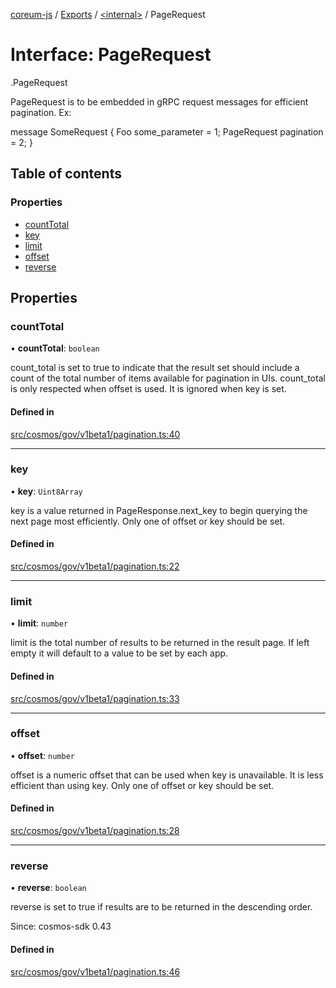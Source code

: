 [coreum-js](../README.md) / [Exports](../modules.md) / [<internal\>](../modules/internal_.md) / PageRequest

# Interface: PageRequest

[<internal>](../modules/internal_.md).PageRequest

PageRequest is to be embedded in gRPC request messages for efficient
pagination. Ex:

 message SomeRequest {
         Foo some_parameter = 1;
         PageRequest pagination = 2;
 }

## Table of contents

### Properties

- [countTotal](internal_.PageRequest-1.md#counttotal)
- [key](internal_.PageRequest-1.md#key)
- [limit](internal_.PageRequest-1.md#limit)
- [offset](internal_.PageRequest-1.md#offset)
- [reverse](internal_.PageRequest-1.md#reverse)

## Properties

### countTotal

• **countTotal**: `boolean`

count_total is set to true  to indicate that the result set should include
a count of the total number of items available for pagination in UIs.
count_total is only respected when offset is used. It is ignored when key
is set.

#### Defined in

[src/cosmos/gov/v1beta1/pagination.ts:40](https://github.com/CooperFoundation/coreum-js/blob/d106c53/src/cosmos/gov/v1beta1/pagination.ts#L40)

___

### key

• **key**: `Uint8Array`

key is a value returned in PageResponse.next_key to begin
querying the next page most efficiently. Only one of offset or key
should be set.

#### Defined in

[src/cosmos/gov/v1beta1/pagination.ts:22](https://github.com/CooperFoundation/coreum-js/blob/d106c53/src/cosmos/gov/v1beta1/pagination.ts#L22)

___

### limit

• **limit**: `number`

limit is the total number of results to be returned in the result page.
If left empty it will default to a value to be set by each app.

#### Defined in

[src/cosmos/gov/v1beta1/pagination.ts:33](https://github.com/CooperFoundation/coreum-js/blob/d106c53/src/cosmos/gov/v1beta1/pagination.ts#L33)

___

### offset

• **offset**: `number`

offset is a numeric offset that can be used when key is unavailable.
It is less efficient than using key. Only one of offset or key should
be set.

#### Defined in

[src/cosmos/gov/v1beta1/pagination.ts:28](https://github.com/CooperFoundation/coreum-js/blob/d106c53/src/cosmos/gov/v1beta1/pagination.ts#L28)

___

### reverse

• **reverse**: `boolean`

reverse is set to true if results are to be returned in the descending order.

Since: cosmos-sdk 0.43

#### Defined in

[src/cosmos/gov/v1beta1/pagination.ts:46](https://github.com/CooperFoundation/coreum-js/blob/d106c53/src/cosmos/gov/v1beta1/pagination.ts#L46)
